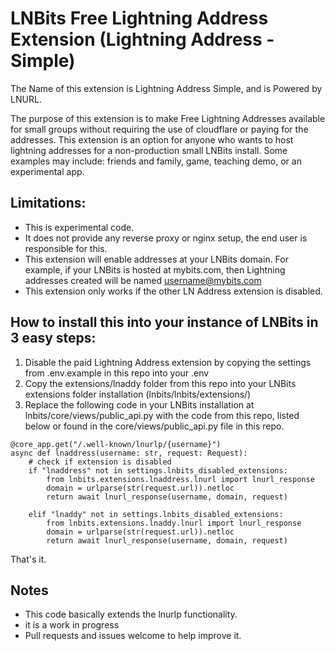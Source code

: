 # LNBits Free Lightning Address Extension (Lightning Address - Simple)

The Name of this extension is Lightning Address Simple, and is Powered by LNURL.

The purpose of this extension is to make Free Lightning Addresses available for small groups without requiring the use of cloudflare or paying for the addresses. This extension is an option for anyone who wants to host lightning addresses for a non-production small LNBits install. Some examples may include: friends and family, game, teaching demo, or an experimental app. 

## Limitations:
- This is experimental code.
- It does not provide any reverse proxy or nginx setup, the end user is responsible for this.
- This extension will enable addresses at your LNBits domain. For example, if your LNBits is hosted at mybits.com, then Lightning addresses created will be named username@mybits.com
- This extension only works if the other LN Address extension is disabled.


## How to install this into your instance of LNBits in 3 easy steps:

1. Disable the paid Lightning Address extension by copying the settings from .env.example in this repo into your .env
2. Copy the extensions/lnaddy folder from this repo into your LNBits extensions folder installation (lnbits/lnbits/extensions/)
3. Replace the following code in your LNBits installation at lnbits/core/views/public_api.py  with the code from this repo, listed below or found in the core/views/public_api.py file in this repo.


```
@core_app.get("/.well-known/lnurlp/{username}")
async def lnaddress(username: str, request: Request):
    # check if extension is disabled
    if "lnaddress" not in settings.lnbits_disabled_extensions:
        from lnbits.extensions.lnaddress.lnurl import lnurl_response
        domain = urlparse(str(request.url)).netloc
        return await lnurl_response(username, domain, request)
        
    elif "lnaddy" not in settings.lnbits_disabled_extensions:
        from lnbits.extensions.lnaddy.lnurl import lnurl_response
        domain = urlparse(str(request.url)).netloc
        return await lnurl_response(username, domain, request)
```

That's it. 


## Notes

- This code basically extends the lnurlp functionality. 
- it is a work in progress
- Pull requests and issues welcome to help improve it. 